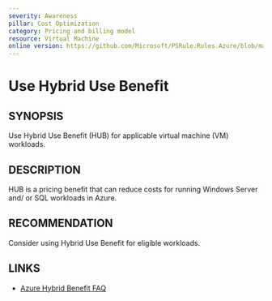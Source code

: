 ```yaml
---
severity: Awareness
pillar: Cost Optimization
category: Pricing and billing model
resource: Virtual Machine
online version: https://github.com/Microsoft/PSRule.Rules.Azure/blob/main/docs/rules/en/Azure.VM.UseHybridUseBenefit.md
---
```


# Use Hybrid Use Benefit

## SYNOPSIS

Use Hybrid Use Benefit (HUB) for applicable virtual machine (VM) workloads.

## DESCRIPTION

HUB is a pricing benefit that can reduce costs for running Windows Server and/ or SQL workloads in Azure.

## RECOMMENDATION

Consider using Hybrid Use Benefit for eligible workloads.

## LINKS

- [Azure Hybrid Benefit FAQ](https://azure.microsoft.com/en-us/pricing/hybrid-benefit/faq/)
